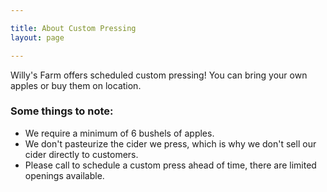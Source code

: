 ```yaml
---

title: About Custom Pressing
layout: page

---
```


<section>
	Willy's Farm offers scheduled custom pressing! You can bring your own apples or buy them on location.
</section>

### Some things to note:
<ul>
	<li>We require a minimum of 6 bushels of apples.</li>
	<li>We don't pasteurize the cider we press, which is why we don't sell our cider directly to customers.</li>
	<li>Please call to schedule a custom press ahead of time, there are limited openings available.</li>
</ul>



